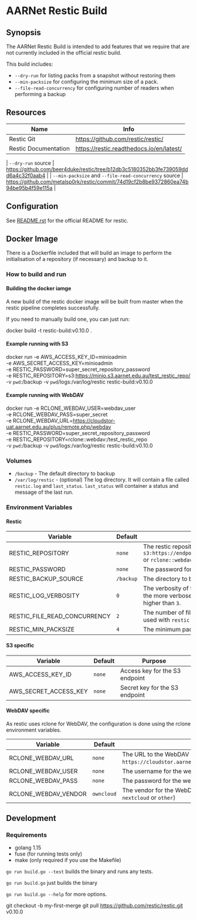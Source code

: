 # AARNet Restic Build

## Synopsis

The AARNet Restic Build is intended to add features that we require that are not currently included in the official restic build.

This build includes:
* `--dry-run` for listing packs from a snapshot without restoring them
* `--min-packsize` for configuring the minimum size of a pack.
* `--file-read-concurrency` for configuring number of readers when performing a backup

## Resources

| Name | Info |
| -------- | -------- |
| Restic Git | https://github.com/restic/restic/ |
| Restic Documentation | https://restic.readthedocs.io/en/latest/ |


| `--dry-run` source | https://github.com/beer4duke/restic/tree/b12db3c5180352bb3fe739059ddd6a4c32f0aab4 |
| `--min-packsize` and `--file-read-concurrency` source | https://github.com/metalsp0rk/restic/commit/74d19cf2b8be9372860ea74b94be95b4f59e115a |


## Configuration

See [README.rst](README.rst) for the official README for restic.

## Docker Image

There is a Dockerfile included that will build an image to perform the initialisation of a repository (if necessary) and backup to it.

### How to build and run

#### Building the docker iamge

A new build of the restic docker image will be built from master when the restic pipeline completes successfully.

If you need to manually build one, you can just run:


docker build -t restic-build:v0.10.0 .


#### Example running with S3


docker run -e AWS_ACCESS_KEY_ID=minioadmin \
-e AWS_SECRET_ACCESS_KEY=minioadmin \
-e RESTIC_PASSWORD=super_secret_repository_password \
-e RESTIC_REPOSITORY=s3:https://minio.s3.aarnet.edu.au/test_restic_repo/ \
-v `pwd`:/backup -v `pwd`/logs:/var/log/restic restic-build:v0.10.0


#### Example running with WebDAV


docker run -e RCLONE_WEBDAV_USER=webdav_user \
-e RCLONE_WEBDAV_PASS=super_secret \
-e RCLONE_WEBDAV_URL=https://cloudstor-uat.aarnet.edu.au/plus/remote.php/webdav \
-e RESTIC_PASSWORD=super_secret_repository_password \
-e RESTIC_REPOSITORY=rclone::webdav:/test_restic_repo \
-v `pwd`:/backup -v `pwd`/logs:/var/log/restic restic-build:v0.10.0


### Volumes

* `/backup` - The default directory to backup
* `/var/log/restic` - (optional) The log directory. It will contain a file called `restic.log` and `last_status`. `last_status` will container a status and message of the last run.

### Environment Variables

#### Restic
| Variable | Default | Purpose |
| -------- | -------- | -------- |
| RESTIC_REPOSITORY | `none` | The restic repository to use in the format of `s3:https://endpoint.s3.aarnet.edu.au/bucket_name` or `rclone::webdav:/path/for/repository` |
| RESTIC_PASSWORD | `none` | The password for the restic repository |
| RESTIC_BACKUP_SOURCE | `/backup` | The directory to backup |
| RESTIC_LOG_VERBOSITY | `0` | The verbosity of the logs. The higher the number, the more verbose the logs. I have not tried setting it higher than `3`. |
| RESTIC_FILE_READ_CONCURRENCY | `2` | The number of files to read concurrently. This is used with `restic backup`. |
| RESTIC_MIN_PACKSIZE | `4` | The minimum pack size. |

#### S3 specific

| Variable | Default | Purpose |
| -------- | -------- | -------- |
| AWS_ACCESS_KEY_ID | `none` | Access key for the S3 endpoint |
| AWS_SECRET_ACCESS_KEY | `none` | Secret key for the S3 endpoint |

#### WebDAV specific

As restic uses rclone for WebDAV, the configuration is done using the rclone environment variables.

| Variable | Default | Purpose |
| -------- | -------- | -------- |
| RCLONE_WEBDAV_URL | `none` | The URL to the WebDAV endpoint (eg. `https://cloudstor.aarnet.edu.au/plus/remote.php/webdav`)|
| RCLONE_WEBDAV_USER | `none` | The username for the webdav endpoint |
| RCLONE_WEBDAV_PASS | `none` | The password for the webdav endpoint |
| RCLONE_WEBDAV_VENDOR | `owncloud` | The vendor for the WebDAV endpoint (can be `owncloud`, `nextcloud` or `other`) |

## Development

### Requirements
- golang 1.15
- fuse (for running tests only)
- make (only required if you use the Makefile)

`go run build.go --test` builds the binary and runs any tests.

`go run build.go` just builds the binary

`go run build.go --help` for more options.










git checkout -b my-first-merge
git pull https://github.com/restic/restic.git v0.10.0

